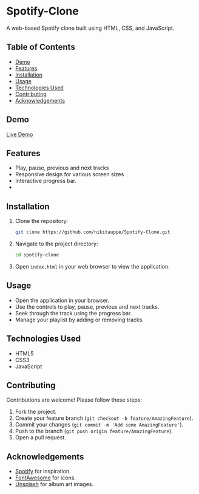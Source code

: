 # Spotify-Clone
A web-based Spotify clone built using HTML, CSS, and JavaScript.

## Table of Contents
- [Demo](#demo)
- [Features](#features)
- [Installation](#installation)
- [Usage](#usage)
- [Technologies Used](#technologies-used)
- [Contributing](#contributing)
- [Acknowledgements](#acknowledgements)

## Demo
[Live Demo](#) <!-- Replace '#' with the link to your live demo if available -->

## Features
- Play, pause, previous and next tracks
- Responsive design for various screen sizes
- Interactive progress bar.
- 
## Installation
1. Clone the repository:
   ```sh
   git clone https://github.com/nikitauppe/Spotify-Clone.git
   ```
2. Navigate to the project directory:
   ```sh
   cd spotify-clone
   ```
3. Open `index.html` in your web browser to view the application.

## Usage
- Open the application in your browser.
- Use the controls to play, pause, previous and next tracks.
- Seek through the track using the progress bar.
- Manage your playlist by adding or removing tracks.

## Technologies Used
- HTML5
- CSS3
- JavaScript

## Contributing
Contributions are welcome! Please follow these steps:
1. Fork the project.
2. Create your feature branch (`git checkout -b feature/AmazingFeature`).
3. Commit your changes (`git commit -m 'Add some AmazingFeature'`).
4. Push to the branch (`git push origin feature/AmazingFeature`).
5. Open a pull request.

## Acknowledgements
- [Spotify](https://www.spotify.com/) for inspiration.
- [FontAwesome](https://fontawesome.com/) for icons.
- [Unsplash](https://unsplash.com/) for album art images.
